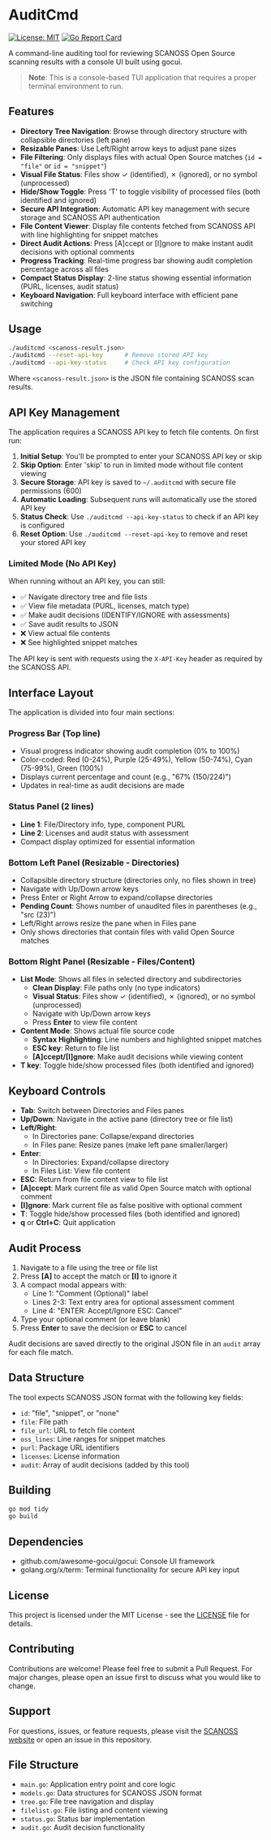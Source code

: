 # AuditCmd

[![License: MIT](https://img.shields.io/badge/License-MIT-yellow.svg)](https://opensource.org/licenses/MIT)
[![Go Report Card](https://goreportcard.com/badge/github.com/scanoss/auditcmd)](https://goreportcard.com/report/github.com/scanoss/auditcmd)

A command-line auditing tool for reviewing SCANOSS Open Source scanning results with a console UI built using gocui.

> **Note**: This is a console-based TUI application that requires a proper terminal environment to run.

## Features

- **Directory Tree Navigation**: Browse through directory structure with collapsible directories (left pane)
- **Resizable Panes**: Use Left/Right arrow keys to adjust pane sizes
- **File Filtering**: Only displays files with actual Open Source matches (`id = "file"` or `id = "snippet"`)
- **Visual File Status**: Files show ✓ (identified), ✗ (ignored), or no symbol (unprocessed)
- **Hide/Show Toggle**: Press 'T' to toggle visibility of processed files (both identified and ignored)
- **Secure API Integration**: Automatic API key management with secure storage and SCANOSS API authentication
- **File Content Viewer**: Display file contents fetched from SCANOSS API with line highlighting for snippet matches
- **Direct Audit Actions**: Press [A]ccept or [I]gnore to make instant audit decisions with optional comments
- **Progress Tracking**: Real-time progress bar showing audit completion percentage across all files
- **Compact Status Display**: 2-line status showing essential information (PURL, licenses, audit status)
- **Keyboard Navigation**: Full keyboard interface with efficient pane switching

## Usage

```bash
./auditcmd <scanoss-result.json>
./auditcmd --reset-api-key      # Remove stored API key
./auditcmd --api-key-status     # Check API key configuration
```

Where `<scanoss-result.json>` is the JSON file containing SCANOSS scan results.

## API Key Management

The application requires a SCANOSS API key to fetch file contents. On first run:

1. **Initial Setup**: You'll be prompted to enter your SCANOSS API key or skip
2. **Skip Option**: Enter 'skip' to run in limited mode without file content viewing
3. **Secure Storage**: API key is saved to `~/.auditcmd` with secure file permissions (600)
4. **Automatic Loading**: Subsequent runs will automatically use the stored API key
5. **Status Check**: Use `./auditcmd --api-key-status` to check if an API key is configured
6. **Reset Option**: Use `./auditcmd --reset-api-key` to remove and reset your stored API key

### Limited Mode (No API Key)
When running without an API key, you can still:
- ✅ Navigate directory tree and file lists
- ✅ View file metadata (PURL, licenses, match type)
- ✅ Make audit decisions (IDENTIFY/IGNORE with assessments)
- ✅ Save audit results to JSON
- ❌ View actual file contents
- ❌ See highlighted snippet matches

The API key is sent with requests using the `X-API-Key` header as required by the SCANOSS API.

## Interface Layout

The application is divided into four main sections:

### Progress Bar (Top line)
- Visual progress indicator showing audit completion (0% to 100%)
- Color-coded: Red (0-24%), Purple (25-49%), Yellow (50-74%), Cyan (75-99%), Green (100%)
- Displays current percentage and count (e.g., "67% (150/224)")
- Updates in real-time as audit decisions are made

### Status Panel (2 lines)
- **Line 1**: File/Directory info, type, component PURL
- **Line 2**: Licenses and audit status with assessment
- Compact display optimized for essential information

### Bottom Left Panel (Resizable - Directories) 
- Collapsible directory structure (directories only, no files shown in tree)
- Navigate with Up/Down arrow keys  
- Press Enter or Right Arrow to expand/collapse directories
- **Pending Count**: Shows number of unaudited files in parentheses (e.g., "src (23)")
- Left/Right arrows resize the pane when in Files pane
- Only shows directories that contain files with valid Open Source matches

### Bottom Right Panel (Resizable - Files/Content)
- **List Mode**: Shows all files in selected directory and subdirectories
  - **Clean Display**: File paths only (no type indicators)
  - **Visual Status**: Files show ✓ (identified), ✗ (ignored), or no symbol (unprocessed)
  - Navigate with Up/Down arrow keys
  - Press **Enter** to view file content
- **Content Mode**: Shows actual file source code
  - **Syntax Highlighting**: Line numbers and highlighted snippet matches
  - **ESC key**: Return to file list
  - **[A]ccept/[I]gnore**: Make audit decisions while viewing content
- **T key**: Toggle hide/show processed files (both identified and ignored)

## Keyboard Controls

- **Tab**: Switch between Directories and Files panes
- **Up/Down**: Navigate in the active pane (directory tree or file list) 
- **Left/Right**: 
  - In Directories pane: Collapse/expand directories
  - In Files pane: Resize panes (make left pane smaller/larger)
- **Enter**: 
  - In Directories: Expand/collapse directory
  - In Files List: View file content
- **ESC**: Return from file content view to file list
- **[A]ccept**: Mark current file as valid Open Source match with optional comment
- **[I]gnore**: Mark current file as false positive with optional comment
- **T**: Toggle hide/show processed files (both identified and ignored)
- **q** or **Ctrl+C**: Quit application

## Audit Process

1. Navigate to a file using the tree or file list
2. Press **[A]** to accept the match or **[I]** to ignore it
3. A compact modal appears with:
   - Line 1: "Comment (Optional)" label
   - Lines 2-3: Text entry area for optional assessment comment
   - Line 4: "ENTER: Accept/Ignore  ESC: Cancel"
4. Type your optional comment (or leave blank)
5. Press **Enter** to save the decision or **ESC** to cancel

Audit decisions are saved directly to the original JSON file in an `audit` array for each file match.

## Data Structure

The tool expects SCANOSS JSON format with the following key fields:
- `id`: "file", "snippet", or "none"
- `file`: File path
- `file_url`: URL to fetch file content
- `oss_lines`: Line ranges for snippet matches
- `purl`: Package URL identifiers
- `licenses`: License information
- `audit`: Array of audit decisions (added by this tool)

## Building

```bash
go mod tidy
go build
```

## Dependencies

- github.com/awesome-gocui/gocui: Console UI framework
- golang.org/x/term: Terminal functionality for secure API key input

## License

This project is licensed under the MIT License - see the [LICENSE](LICENSE) file for details.

## Contributing

Contributions are welcome! Please feel free to submit a Pull Request. For major changes, please open an issue first to discuss what you would like to change.

## Support

For questions, issues, or feature requests, please visit the [SCANOSS website](https://www.scanoss.com) or open an issue in this repository.

## File Structure

- `main.go`: Application entry point and core logic
- `models.go`: Data structures for SCANOSS JSON format
- `tree.go`: File tree navigation and display
- `filelist.go`: File listing and content viewing
- `status.go`: Status bar implementation  
- `audit.go`: Audit decision functionality